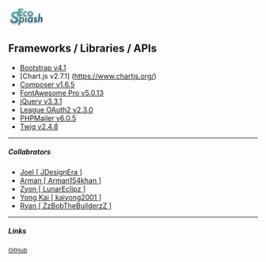 <img src="assets/img/logo/ecosplash_colored.png" />

Frameworks / Libraries / APIs
------
* [Bootstrap v4.1](https://getbootstrap.com/)
* [Chart.js v2.7.1] (https://www.chartjs.org/)
* [Composer v1.6.5](https://getcomposer.org/)
* [FontAwesome Pro v5.0.13](https://fontawesome.com/)
* [jQuery v3.3.1](https://jquery.com/)
* [League OAuth2 v2.3.0](https://github.com/thephpleague/oauth2-client)
* [PHPMailer v6.0.5](https://github.com/PHPMailer/PHPMailer)
* [Twig v2.4.8](https://twig.symfony.com/)

------
##### Collabrators
* [Joel [ JDesignEra ]](https://github.com/JDesignEra)
* [Arman [ Arman154khan ]](https://github.com/Arman154khan)
* [Zyon [ LunarEclipz ]](https://github.com/LunarEclipz)
* [Yong Kai [ kaiyong2001 ]](https://github.com/kaiyong2001)
* [Ryan [ ZzBobTheBuilderzZ ]](https://github.com/ZzBobTheBuilderzZ)

------
##### Links
<sup><a href="https://github.com/JDesignEra/ecosplash">GitHub</a></sup>